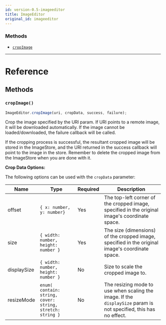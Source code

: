```yaml
---
id: version-0.5-imageeditor
title: ImageEditor
original_id: imageeditor
---
```


### Methods

- [`cropImage`](imageeditor.md#cropimage)

---

# Reference

## Methods

### `cropImage()`

```javascript
ImageEditor.cropImage(uri, cropData, success, failure);
```

Crop the image specified by the URI param. If URI points to a remote image, it will be downloaded automatically. If the image cannot be loaded/downloaded, the failure callback will be called.

If the cropping process is successful, the resultant cropped image will be stored in the ImageStore, and the URI returned in the success callback will point to the image in the store. Remember to delete the cropped image from the ImageStore when you are done with it.

**Crop Data Options:**

The following options can be used with the `cropData` parameter:

| Name        | Type                                                      | Required | Description                                                                                                       |
| ----------- | --------------------------------------------------------- | -------- | ----------------------------------------------------------------------------------------------------------------- |
| offset      | `{ x: number, y: number}`                                 | Yes      | The top-left corner of the cropped image, specified in the original image's coordinate space.                     |
| size        | `{ width: number, height: number }`                       | Yes      | The size (dimensions) of the cropped image, specified in the original image's coordinate space.                   |
| displaySize | `{ width: number, height: number }`                       | No       | Size to scale the cropped image to.                                                                               |
| resizeMode  | `enum( contain: string, cover: string, stretch: string }` | No       | The resizing mode to use when scaling the image. If the `displaySize` param is not specified, this has no effect. |
